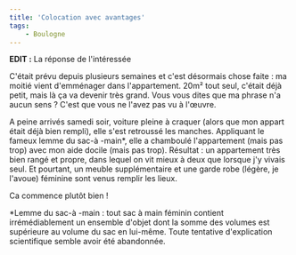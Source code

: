 ```yaml
---
title: 'Colocation avec avantages'
tags:
    - Boulogne
---
```


**EDIT :** La réponse de l'intéressée

C'était prévu depuis plusieurs semaines et c'est désormais chose faite : ma moitié vient d'emménager dans l'appartement. 20m² tout seul, c'était déjà petit, mais là ça va devenir très grand. Vous vous dites que ma phrase n'a aucun sens ? C'est que vous ne l'avez pas vu à l'œuvre.

A peine arrivés samedi soir, voiture pleine à craquer (alors que mon appart était déjà bien rempli), elle s'est retroussé les manches. Appliquant le fameux lemme du sac-à -main\*, elle a chamboulé l'appartement (mais pas trop) avec mon aide docile (mais pas trop). Résultat : un appartement très bien rangé et propre, dans lequel on vit mieux à deux que lorsque j'y vivais seul. Et pourtant, un meuble supplémentaire et une garde robe (légère, je l'avoue) féminine sont venus remplir les lieux.

Ca commence plutôt bien !

\*Lemme du sac-à -main : tout sac à main féminin contient irrémédiablement un ensemble d'objet dont la somme des volumes est supérieure au volume du sac en lui-même. Toute tentative d'explication scientifique semble avoir été abandonnée.
